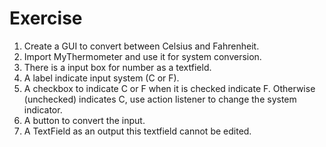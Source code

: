 # Exercise

  1. Create a GUI to convert between Celsius and Fahrenheit.
  2. Import MyThermometer and use it for system conversion.
  3. There is a input box for number as a textfield.
  4. A label indicate input system (C or F).
  5. A checkbox to indicate C or F when it is checked indicate F. Otherwise (unchecked) indicates C, use action listener to change the system indicator.
  7. A button to convert the input.
  8. A TextField as an output this textfield cannot be edited.
